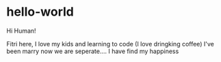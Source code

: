 # hello-world
Hi Human!

Fitri here, I love my kids and learning to code (I love dringking coffee)
I've been marry now we are seperate.... I have find my happiness
